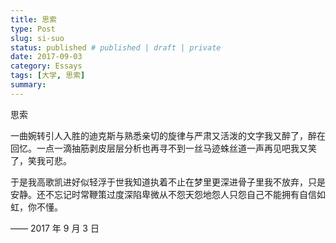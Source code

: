 ```yaml
---
title: 思索
type: Post
slug: si-suo
status: published # published | draft | private
date: 2017-09-03
category: Essays
tags: [大学, 思索]
summary:
---
```


思索

一曲婉转引人入胜的迪克斯与熟悉亲切的旋律与严肃又活泼的文字我又醉了，醉在回忆。一点一滴抽筋剥皮层层分析也再寻不到一丝马迹蛛丝道一声再见吧我又笑了，笑我可悲。

于是我高歌凯进好似轻浮于世我知道执着不止在梦里更深进骨子里我不放弃，只是安静。还不忘记时常鞭策过度深陷卑微从不怨天怨地怨人只怨自己不能拥有自信如虹，你不懂。

—— 2017 年 9 月 3 日